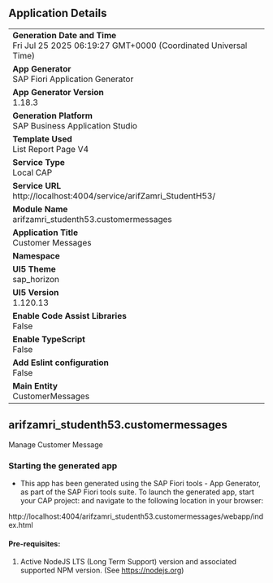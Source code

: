 ## Application Details
|               |
| ------------- |
|**Generation Date and Time**<br>Fri Jul 25 2025 06:19:27 GMT+0000 (Coordinated Universal Time)|
|**App Generator**<br>SAP Fiori Application Generator|
|**App Generator Version**<br>1.18.3|
|**Generation Platform**<br>SAP Business Application Studio|
|**Template Used**<br>List Report Page V4|
|**Service Type**<br>Local CAP|
|**Service URL**<br>http://localhost:4004/service/arifZamri_StudentH53/|
|**Module Name**<br>arifzamri_studenth53.customermessages|
|**Application Title**<br>Customer Messages|
|**Namespace**<br>|
|**UI5 Theme**<br>sap_horizon|
|**UI5 Version**<br>1.120.13|
|**Enable Code Assist Libraries**<br>False|
|**Enable TypeScript**<br>False|
|**Add Eslint configuration**<br>False|
|**Main Entity**<br>CustomerMessages|

## arifzamri_studenth53.customermessages

Manage Customer Message

### Starting the generated app

-   This app has been generated using the SAP Fiori tools - App Generator, as part of the SAP Fiori tools suite.  To launch the generated app, start your CAP project:  and navigate to the following location in your browser:

http://localhost:4004/arifzamri_studenth53.customermessages/webapp/index.html

#### Pre-requisites:

1. Active NodeJS LTS (Long Term Support) version and associated supported NPM version.  (See https://nodejs.org)


